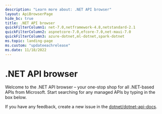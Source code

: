 ```yaml
---
description: "Learn more about: .NET API browser"
layout: ApiBrowserPage
hide_bc: true
title: .NET API browser
quickFilterColumn1: net-7.0,netframework-4.8,netstandard-2.1
quickFilterColumn2: aspnetcore-7.0,efcore-7.0,net-maui-7.0
quickFilterColumn3: azure-dotnet,ml-dotnet,spark-dotnet
ms.topic: landing-page
ms.custom: "updateeachrelease"
ms.date: 11/18/2022
---
```

# .NET API browser

Welcome to the .NET API browser – your one-stop shop for all .NET-based APIs from Microsoft. Start searching for any managed APIs by typing in the box below.

If you have any feedback, create a new issue in the [dotnet/dotnet-api-docs](https://github.com/dotnet/dotnet-api-docs/issues).
